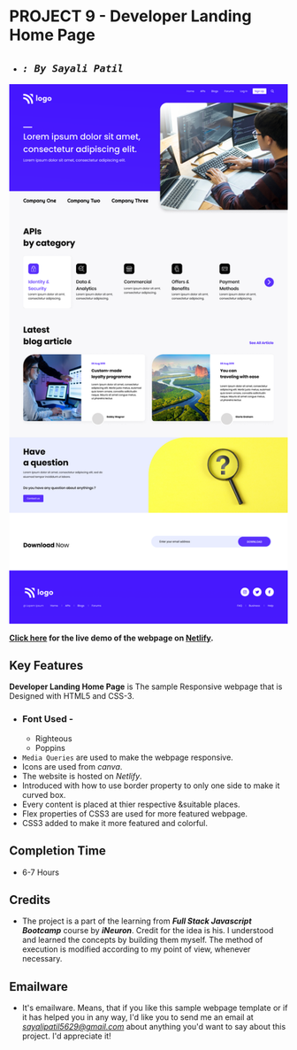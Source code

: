# **PROJECT 9 - Developer Landing Home Page**

- ## _`: By Sayali Patil`_

![Interior Design Landing Page](./9.png)

**[Click here](https://developer-landing-home-page-saya.netlify.app/) for the live demo of the webpage on [Netlify](https://www.netlify.com/).**

## Key Features

**Developer Landing Home Page** is The sample Responsive webpage that is Designed with HTML5 and CSS-3.

- ### Font Used -
  - Righteous
  - Poppins
- `Media Queries` are used to make the webpage responsive.
- Icons are used from _canva_.
- The website is hosted on _Netlify_.
- Introduced with how to use border property to only one side to make it curved box.
- Every content is placed at thier respective &suitable places.
- Flex properties of CSS3 are used for more featured webpage.
- CSS3 added to make it more featured and colorful.

## Completion Time

- 6-7 Hours

## Credits

- The project is a part of the learning from **_Full Stack Javascript Bootcamp_** course by **_iNeuron_**. Credit for the idea is his. I understood and learned the concepts by building them myself. The method of execution is modified according to my point of view, whenever necessary.

## Emailware

- It's emailware. Means, that if you like this sample webpage template or if it has helped you in any way, I'd like you to send me an email at *sayalipatil5629@gmail.com* about anything you'd want to say about this project. I'd appreciate it!
